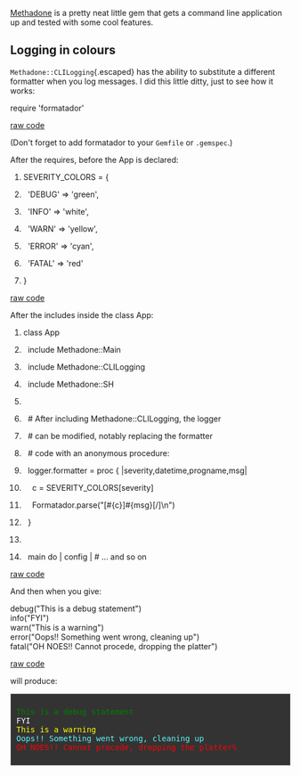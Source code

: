 <div id="wikitext">

<div style="display: none;">

Summary:A slick ruby gem that builds a command line application
Parent:(Technology.)Ruby <span
class="wikiword">[IncludeMe](http://wiki.tamouse.org?n=Technology.IncludeMe?action=edit)[?](http://wiki.tamouse.org?n=Technology.IncludeMe?action=edit)</span>:[Ruby](http://wiki.tamouse.org?n=Technology.Ruby?action=print)
Categories:[Links](http://wiki.tamouse.org?n=Category.Links),
[Articles](http://wiki.tamouse.org?n=Category.Articles) Tags: ruby,
gems, cli, scripts, miniapplications

</div>

<span id="excerpt"></span> [Methadone](http://davetron1000.github.com)
is a pretty neat little gem that gets a command line application up and
tested with some cool features. <span id="excerptend"></span>

<div class="vspace">

</div>

Logging in colours
------------------

`Methadone::CLILogging`{.escaped} has the ability to substitute a
different formatter when you log messages. I did this little ditty, just
to see how it works:

<div class="vspace">

</div>

<div id="sourceblock1" class="sourceblock">

<div class="sourceblocktext">

<div class="ruby">

<span class="kw3">require</span> <span class="st0">'formatador'</span>

</div>

</div>

<div class="sourceblocklink">

[raw
code](http://wiki.tamouse.org?n=Technology.RubyGemMethadone?action=sourceblock&num=1)

</div>

</div>

(Don't forget to add formatador to your `Gemfile` or `.gemspec`.)

<div class="vspace">

</div>

<div id="sourceblock2" class="sourceblock">

<div class="sourceblocktext">

<div class="ruby">

<div class="head">

After the requires, before the App is declared:

</div>

1.  <div class="de1">

    SEVERITY\_COLORS = <span class="br0">{</span>

    </div>

2.  <div class="de1">

      <span class="st0">'DEBUG'</span> <span class="sy0">=\></span>
    <span class="st0">'green'</span>,

    </div>

3.  <div class="de1">

      <span class="st0">'INFO'</span> <span class="sy0">=\></span> <span
    class="st0">'white'</span>,

    </div>

4.  <div class="de1">

      <span class="st0">'WARN'</span> <span class="sy0">=\></span> <span
    class="st0">'yellow'</span>,

    </div>

5.  <div class="de2">

      <span class="st0">'ERROR'</span> <span class="sy0">=\></span>
    <span class="st0">'cyan'</span>,

    </div>

6.  <div class="de1">

      <span class="st0">'FATAL'</span> <span class="sy0">=\></span>
    <span class="st0">'red'</span>

    </div>

7.  <div class="de1">

    <span class="br0">}</span>

    </div>

</div>

</div>

<div class="sourceblocklink">

[raw
code](http://wiki.tamouse.org?n=Technology.RubyGemMethadone?action=sourceblock&num=2)

</div>

</div>

<div class="vspace">

</div>

<div id="sourceblock3" class="sourceblock">

<div class="sourceblocktext">

<div class="ruby">

<div class="head">

After the includes inside the class App:

</div>

1.  <div class="de1">

    <span class="kw1">class</span> App

    </div>

2.  <div class="de1">

      <span class="kw1">include</span> <span
    class="re2">Methadone::Main</span>

    </div>

3.  <div class="de1">

      <span class="kw1">include</span> <span
    class="re2">Methadone::CLILogging</span>

    </div>

4.  <div class="de1">

      <span class="kw1">include</span> <span
    class="re2">Methadone::SH</span>

    </div>

5.  <div class="de2">

     

    </div>

6.  <div class="de1">

      <span class="co1">\# After including Methadone::CLILogging, the
    logger</span>

    </div>

7.  <div class="de1">

      <span class="co1">\# can be modified, notably replacing the
    formatter</span>

    </div>

8.  <div class="de1">

      <span class="co1">\# code with an anonymous procedure:</span>

    </div>

9.  <div class="de1">

      logger.<span class="me1">formatter</span> = <span
    class="kw3">proc</span> <span class="br0">{</span> <span
    class="sy0">|</span>severity,datetime,progname,msg<span
    class="sy0">|</span>

    </div>

10. <div class="de2">

        c = SEVERITY\_COLORS<span class="br0">[</span>severity<span
    class="br0">]</span>

    </div>

11. <div class="de1">

        Formatador.<span class="me1">parse</span><span
    class="br0">(</span><span class="st0">"[\#{c}]\#{msg}[/]<span
    class="es0">\\n</span>"</span><span class="br0">)</span>

    </div>

12. <div class="de1">

      <span class="br0">}</span>

    </div>

13. <div class="de1">

     

    </div>

14. <div class="de1">

      main <span class="kw1">do</span> <span class="sy0">|</span> config
    <span class="sy0">|</span> <span class="co1">\# ... and so on</span>

    </div>

</div>

</div>

<div class="sourceblocklink">

[raw
code](http://wiki.tamouse.org?n=Technology.RubyGemMethadone?action=sourceblock&num=3)

</div>

</div>

And then when you give:

<div class="vspace">

</div>

<div id="sourceblock4" class="sourceblock">

<div class="sourceblocktext">

<div class="ruby">

debug<span class="br0">(</span><span class="st0">"This is a debug
statement"</span><span class="br0">)</span>\
 info<span class="br0">(</span><span class="st0">"FYI"</span><span
class="br0">)</span>\
 warn<span class="br0">(</span><span class="st0">"This is a
warning"</span><span class="br0">)</span>\
 error<span class="br0">(</span><span class="st0">"Oops!! Something went
wrong, cleaning up"</span><span class="br0">)</span>\
 fatal<span class="br0">(</span><span class="st0">"OH NOES!! Cannot
procede, dropping the platter"</span><span class="br0">)</span>

</div>

</div>

<div class="sourceblocklink">

[raw
code](http://wiki.tamouse.org?n=Technology.RubyGemMethadone?action=sourceblock&num=4)

</div>

</div>

will produce:

<div class="vspace">

</div>

<div
style="background-color: #333; colour: #CCC; font-family: monospace; border: 1pt solid #CCC; padding: 10px;">

<span style="color: green;">This is a debug statement</span>\
<span style="color: white;">FYI</span>\
<span style="color: yellow;">This is a warning</span>\
<span style="color: #63F3F6;">Oops!! Something went wrong, cleaning
up</span>\
<span style="color: red;">OH NOES!! Cannot procede, dropping the
platter%</span>

<div class="vspace">

</div>

</div>

</div>
